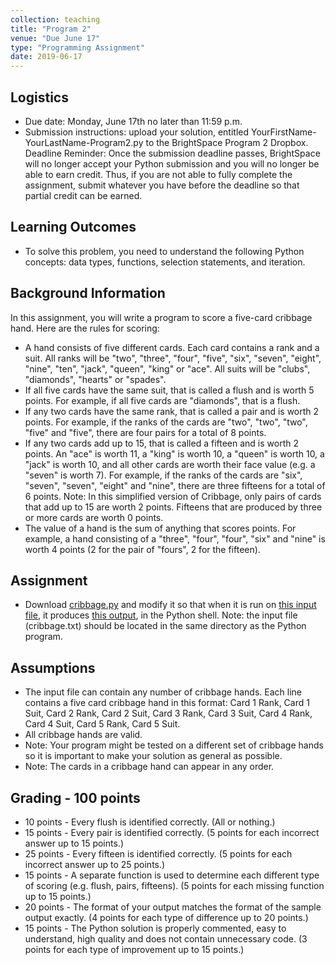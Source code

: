 ```yaml
---
collection: teaching
title: "Program 2"
venue: "Due June 17"
type: "Programming Assignment"
date: 2019-06-17
---
```


## Logistics
* Due date: Monday, June 17th no later than 11:59 p.m.
* Submission instructions: upload your solution, entitled YourFirstName-YourLastName-Program2.py to the BrightSpace Program 2 Dropbox.
Deadline Reminder: Once the submission deadline passes, BrightSpace will no longer accept your
Python submission and you will no longer be able to earn credit.
Thus, if you are not able to fully complete the assignment, submit whatever you have before
the deadline so that partial credit can be earned.

## Learning Outcomes
* To solve this problem, you need to understand the following Python concepts:
data types, functions, selection statements, and iteration.

## Background Information
In this assignment, you will write a program to score a five-card
cribbage hand. Here are the rules for scoring:
* A hand consists of five different cards. Each card contains a rank and a suit. All ranks will be "two", "three", "four", "five", "six", "seven", "eight", "nine", "ten", "jack", "queen", "king" or "ace". All suits will be "clubs", "diamonds", "hearts" or "spades".
* If all five cards have the same suit, that is called a flush and is worth 5 points. For example, if all five cards are "diamonds", that is a flush.
* If any two cards have the same rank, that is called a pair and is worth 2 points. For example, if the ranks of the cards are "two", "two", "two", "five" and "five", there are four pairs for a total of 8 points.
* If any two cards add up to 15, that is called a fifteen and is worth 2 points. An "ace" is worth 11, a "king" is worth 10, a "queen" is worth 10, a "jack" is worth 10, and all other cards are worth their face value (e.g. a "seven" is worth 7). For example, if the ranks of the cards are "six", "seven", "seven", "eight" and "nine", there are three fifteens for a total of 6 points. Note: In this simplified version of Cribbage, only pairs of cards that add up to 15 are worth 2 points. Fifteens that are produced by three or more cards are worth 0 points.
* The value of a hand is the sum of anything that scores points. For example, a hand consisting of a "three", "four", "four", "six" and "nine" is worth 4 points (2 for the pair of "fours", 2 for the fifteen).

## Assignment
* Download [cribbage.py](https://lgw2.github.io/teaching/csci127-summer-2019/assignments/cribbage.py) and modify it so that when it is run on
[this input file](https://lgw2.github.io/teaching/csci127-summer-2019/assignments/cribbage.txt), it produces [this output](https://lgw2.github.io/teaching/csci127-summer-2019/assignments/output.txt), in the Python shell.
Note: the input file (cribbage.txt) should be located in the same directory
as the Python program.

## Assumptions
* The input file can contain any number of cribbage hands. Each line contains a five card cribbage hand in this format: Card 1 Rank, Card 1 Suit, Card 2 Rank, Card 2 Suit, Card 3 Rank, Card 3 Suit, Card 4 Rank, Card 4 Suit, Card 5 Rank, Card 5 Suit.
* All cribbage hands are valid.
* Note: Your program might be tested on a different set of cribbage hands so it is important to make your solution as general as possible.
* Note: The cards in a cribbage hand can appear in any order.

## Grading - 100 points
* 10 points - Every flush is identified correctly. (All or nothing.)
* 15 points - Every pair is identified correctly. (5 points for each incorrect answer up to 15 points.)
* 25 points - Every fifteen is identified correctly. (5 points for each incorrect answer up to 25 points.)
* 15 points - A separate function is used to determine each different type of scoring (e.g. flush, pairs, fifteens). (5 points for each missing function up to 15 points.)
* 20 points - The format of your output matches the format of the sample output exactly. (4 points for each type of difference up to 20 points.)
* 15 points - The Python solution is properly commented, easy to understand, high quality and does not contain unnecessary code. (3 points for each type of improvement up to 15 points.)
